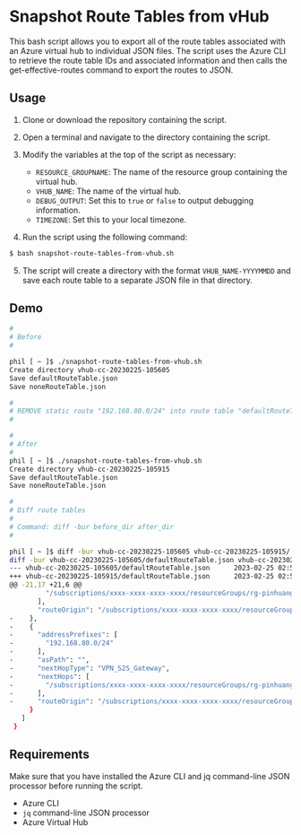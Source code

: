 # Snapshot Route Tables from vHub

This bash script allows you to export all of the route tables associated with an Azure virtual hub to individual JSON files. The script uses the Azure CLI to retrieve the route table IDs and associated information and then calls the get-effective-routes command to export the routes to JSON.

## Usage

1. Clone or download the repository containing the script.
2. Open a terminal and navigate to the directory containing the script.
3. Modify the variables at the top of the script as necessary:

   - `RESOURCE_GROUPNAME`: The name of the resource group containing the virtual hub.
   - `VHUB_NAME`: The name of the virtual hub.
   - `DEBUG_OUTPUT`: Set this to `true` or `false` to output debugging information.
   - `TIMEZONE`: Set this to your local timezone.

4. Run the script using the following command:

``` bash
$ bash snapshot-route-tables-from-vhub.sh
```

5. The script will create a directory with the format `VHUB_NAME-YYYYMMDD` and save each route table to a separate JSON file in that directory.

## Demo

``` bash
#
# Before
#

phil [ ~ ]$ ./snapshot-route-tables-from-vhub.sh
Create directory vhub-cc-20230225-105605
Save defaultRouteTable.json
Save noneRouteTable.json

#
# REMOVE static route "192.168.80.0/24" into route table "defaultRouteTable"
#

#
# After
#
phil [ ~ ]$ ./snapshot-route-tables-from-vhub.sh
Create directory vhub-cc-20230225-105915
Save defaultRouteTable.json
Save noneRouteTable.json

#
# Diff route tables
#
# Command: diff -bur before_dir after_dir
#

phil [ ~ ]$ diff -bur vhub-cc-20230225-105605 vhub-cc-20230225-105915/
diff -bur vhub-cc-20230225-105605/defaultRouteTable.json vhub-cc-20230225-105915/defaultRouteTable.json
--- vhub-cc-20230225-105605/defaultRouteTable.json      2023-02-25 02:56:21.512825866 +0000
+++ vhub-cc-20230225-105915/defaultRouteTable.json      2023-02-25 02:59:31.551231895 +0000
@@ -21,17 +21,6 @@
         "/subscriptions/xxxx-xxxx-xxxx-xxxx/resourceGroups/rg-pinhuang/providers/Microsoft.Network/vpnGateways/yyyy-yyyy-yyyy-yyyy-canadacentral-gw"
       ],
       "routeOrigin": "/subscriptions/xxxx-xxxx-xxxx-xxxx/resourceGroups/rg-pinhuang/providers/Microsoft.Network/vpnGateways/yyyy-yyyy-yyyy-yyyy-canadacentral-gw"
-    },
-    {
-      "addressPrefixes": [
-        "192.168.80.0/24"
-      ],
-      "asPath": "",
-      "nextHopType": "VPN_S2S_Gateway",
-      "nextHops": [
-        "/subscriptions/xxxx-xxxx-xxxx-xxxx/resourceGroups/rg-pinhuang/providers/Microsoft.Network/vpnGateways/yyyy-yyyy-yyyy-yyyy-canadacentral-gw"
-      ],
-      "routeOrigin": "/subscriptions/xxxx-xxxx-xxxx-xxxx/resourceGroups/rg-pinhuang/providers/Microsoft.Network/vpnGateways/yyyy-yyyy-yyyy-yyyy-canadacentral-gw"
     }
   ]
 }

```


## Requirements

Make sure that you have installed the Azure CLI and jq command-line JSON processor before running the script.

- Azure CLI
- `jq` command-line JSON processor
- Azure Virtual Hub
